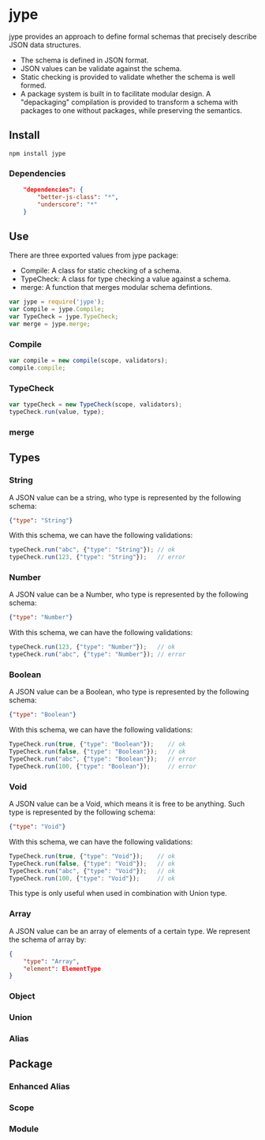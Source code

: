 # jype

jype provides an approach to define formal schemas that precisely
describe JSON data structures.

  * The schema is defined in JSON format.     
  * JSON values can be validate against the schema.
  * Static checking is provided to validate whether the schema is well
    formed.
  * A package system is built in to facilitate modular design.  A
    "depackaging" compilation is provided to transform a schema with
    packages to one without packages, while preserving the semantics.


## Install

```text
npm install jype
```

### Dependencies

```json
    "dependencies": {
        "better-js-class": "*",
        "underscore": "*"
    }
```

## Use

There are three exported values from jype package:
  * Compile: A class for static checking of a schema.
  * TypeCheck: A class for type checking a value against a schema.
  * merge: A function that merges modular schema defintions.

```javascript
var jype = require('jype');
var Compile = jype.Compile;
var TypeCheck = jype.TypeCheck;
var merge = jype.merge;
```

### Compile
```js
var compile = new compile(scope, validators);
compile.compile;
```

### TypeCheck
```js
var typeCheck = new TypeCheck(scope, validators);
typeCheck.run(value, type);
```

### merge

## Types

### String

A JSON value can be a string, who type is represented by the following schema:

```json
{"type": "String"}
```

With this schema, we can have the following validations:

```js
typeCheck.run("abc", {"type": "String"}); // ok
typeCheck.run(123, {"type": "String"});   // error
```

### Number

A JSON value can be a Number, who type is represented by the following schema:

```json
{"type": "Number"}
```

With this schema, we can have the following validations:

```js
typeCheck.run(123, {"type": "Number"});   // ok
typeCheck.run("abc", {"type": "Number"}); // error
```

### Boolean

A JSON value can be a Boolean, who type is represented by the following schema:

```json
{"type": "Boolean"}
```

With this schema, we can have the following validations:

```js
TypeCheck.run(true, {"type": "Boolean"});    // ok
TypeCheck.run(false, {"type": "Boolean"});   // ok
TypeCheck.run("abc", {"type": "Boolean"});   // error
TypeCheck.run(100, {"type": "Boolean"});     // error
```

### Void

A JSON value can be a Void, which means it is free to be anything.  Such type is represented by the following schema:

```json
{"type": "Void"}
```

With this schema, we can have the following validations:

```js
TypeCheck.run(true, {"type": "Void"});    // ok
TypeCheck.run(false, {"type": "Void"});   // ok
TypeCheck.run("abc", {"type": "Void"});   // ok
TypeCheck.run(100, {"type": "Void"});     // ok
```

This type is only useful when used in combination with Union type.

### Array

A JSON value can be an array of elements of a certain type.  We represent the schema of array by:

```json
{
    "type": "Array",
    "element": ElementType
}
```

### Object

### Union

### Alias

## Package

### Enhanced Alias

### Scope

### Module


